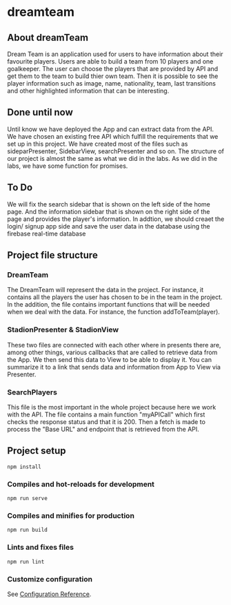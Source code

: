 # dreamteam
## About dreamTeam

Dream Team is an application used for users to have information about their favourite players. Users are able to build a team from 10 players and one goalkeeper. The user can choose the players that are provided by API and get them to the team to build thier own team. Then it is possible to see the player information such as image, name, nationality, team, last transitions and other highlighted information that can be interesting. 
## Done until now

Until know we have deployed the App and can extract data from the API. We have chosen an existing free API which fulfill the requirements that we set up in this project. We have created most of the files such as sideparPresenter, SidebarView, searchPresenter and so on. The structure of our project is almost the same as what we did in the labs. As we did in the labs, we have some function for promises. 

## To Do

We will fix the search sidebar that is shown on the left side of the home page. And the information sidebar that is shown on the right side of the page and provides the player's information. In addtion, we should creaet the login/ signup app side and save the user data in the database using the firebase real-time database

## Project file structure

###  DreamTeam 
The DreamTeam will represent the data in the project. For instance, it contains all the players the user has chosen to be in the team in the project.  In the addition, the file contains important functions that will be needed when we deal with the data. For instance, the function addToTeam(player).

### StadionPresenter & StadionView

These two files are connected with each other where in presents there are, among other things, various callbacks that are called to retrieve data from the App. We then send this data to View to be able to display it. You can summarize it to a link that sends data and information from App to View via Presenter.


### SearchPlayers
This file is the most important in the whole project because here we work with the API. The file contains a main function "myAPICall" which first checks the response status and that it is 200. Then a fetch is made to process the "Base URL" and endpoint that is retrieved from the API.

## Project setup
```
npm install
```

### Compiles and hot-reloads for development
```
npm run serve
```

### Compiles and minifies for production
```
npm run build
```

### Lints and fixes files
```
npm run lint
```

### Customize configuration
See [Configuration Reference](https://cli.vuejs.org/config/).
